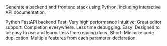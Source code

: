 Generate a backend and frontend stack using Python, including interactive API documentation.

Python FastAPI backend
	Fast: Very high performance
	Intuitive: Great editor support. Completion everywhere. Less time debugging.
	Easy: Designed to be easy to use and learn. Less time reading docs.
	Short: Minimize code duplication. Multiple features from each parameter declaration.

